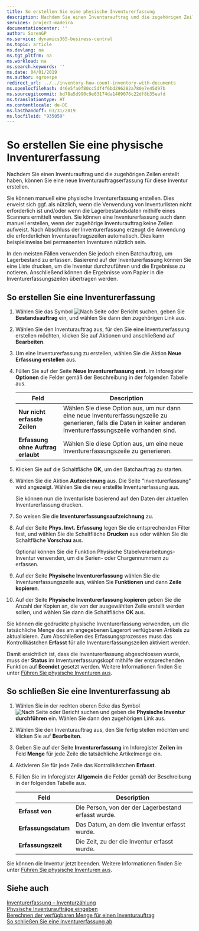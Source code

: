```yaml
---
title: So erstellen Sie eine physische Inventurerfassung
description: Nachdem Sie einen Inventurauftrag und die zugehörigen Zeilen erstellt haben, können Sie eine neue Inventurauftragserfassung für diese Inventur erstellen.
services: project-madeira
documentationcenter: ''
author: SorenGP
ms.service: dynamics365-business-central
ms.topic: article
ms.devlang: na
ms.tgt_pltfrm: na
ms.workload: na
ms.search.keywords: ''
ms.date: 04/01/2019
ms.author: sgroespe
redirect_url: ../../inventory-how-count-inventory-with-documents
ms.openlocfilehash: d46e5fa0f80cc5df4f6bd296282a780e7e45d97b
ms.sourcegitcommit: bd78a5d990c9e83174da1409076c22df8b35eafd
ms.translationtype: HT
ms.contentlocale: de-DE
ms.lasthandoff: 03/31/2019
ms.locfileid: "935059"
---
```

# <a name="create-a-physical-inventory-recording"></a>So erstellen Sie eine physische Inventurerfassung
Nachdem Sie einen Inventurauftrag und die zugehörigen Zeilen erstellt haben, können Sie eine neue Inventurauftragserfassung für diese Inventur erstellen.  

Sie können manuell eine physische Inventurerfassung erstellen. Dies erweist sich ggf. als nützlich, wenn die Verwendung von Inventurlisten nicht erforderlich ist und/oder wenn die Lagerbestandsdaten mithilfe eines Scanners ermittelt werden. Sie können eine Inventurerfassung auch dann manuell erstellen, wenn der zugehörige Inventurauftrag keine Zeilen aufweist. Nach Abschluss der Inventurerfassung erzeugt die Anwendung die erforderlichen Inventurauftragszeilen automatisch. Dies kann beispielsweise bei permanenten Inventuren nützlich sein.  

In den meisten Fällen verwenden Sie jedoch einen Batchauftrag, um Lagerbestand zu erfassen. Basierend auf der Inventurerfassung können Sie eine Liste drucken, um die Inventur durchzuführen und die Ergebnisse zu notieren. Anschließend können die Ergebnisse vom Papier in die Inventurerfassungszeilen übertragen werden.  

## <a name="to-create-a-physical-inventory-recording"></a>So erstellen Sie eine Inventurerfassung  

1.  Wählen Sie das Symbol ![Nach Seite oder Bericht suchen](../../media/ui-search/search_small.png "Symbol „Nach Seite oder Bericht suchen”"), geben Sie **Bestandsauftrag** ein, und wählen Sie dann den zugehörigen Link aus.  
2.  Wählen Sie den Inventurauftrag aus, für den Sie eine Inventurerfassung erstellen möchten, klicken Sie auf Aktionen und anschließend auf **Bearbeiten**.  
3.  Um eine Inventurerfassung zu erstellen, wählen Sie die Aktion **Neue Erfassung erstellen** aus.  
4.  Füllen Sie auf der Seite **Neue Inventurerfassung erst.** im Inforegister **Optionen** die Felder gemäß der Beschreibung in der folgenden Tabelle aus.  

    |Feld|Description|  
    |---------------------------------|---------------------------------------|  
    |**Nur nicht erfasste Zeilen**|Wählen Sie diese Option aus, um nur dann eine neue Inventurerfassungszeile zu generieren, falls die Daten in keiner anderen Inventurerfassungszeile vorhanden sind.|  
    |**Erfassung ohne Auftrag erlaubt**|Wählen Sie diese Option aus, um eine neue Inventurerfassungszeile zu generieren.|  

5.  Klicken Sie auf die Schaltfläche **OK**, um den Batchauftrag zu starten.  
6.  Wählen Sie die Aktion **Aufzeichnung** aus. Die Seite "Inventurerfassung" wird angezeigt. Wählen Sie die neu erstellte Inventurerfassung aus.  

    Sie können nun die Inventurliste basierend auf den Daten der aktuellen Inventurerfassung drucken.  

7.  So weisen Sie die **Inventurerfassungsaufzeichnung** zu.  
8.  Auf der Seite **Phys. Invt. Erfassung** legen Sie die entsprechenden Filter fest, und wählen Sie die Schaltfläche **Drucken** aus oder wählen Sie die Schaltfläche **Vorschau** aus.  

    Optional können Sie die Funktion Physische Stabelverarbeitungs-Inventur verwenden, um die Serien- oder Chargennummern zu erfassen.  

9. Auf der Seite **Physische Inventurerfassung** wählen Sie die Inventurerfassungszeile aus, wählen Sie **Funktionen** und dann **Zeile kopieren**.  
10. Auf der Seite **Physische Inventurerfassung kopieren** geben Sie die Anzahl der Kopien an, die von der ausgewählten Zeile erstellt werden sollen, und wählen Sie dann die Schaltfläche **OK** aus.  

Sie können die gedruckte physische Inventurerfassung verwenden, um die tatsächliche Menge des am angegebenen Lagerort verfügbaren Artikels zu aktualisieren. Zum Abschließen des Erfassungsprozesses muss das Kontrollkästchen **Erfasst** für alle Inventurerfassungszeilen aktiviert werden.  

Damit ersichtlich ist, dass die Inventurerfassung abgeschlossen wurde, muss der **Status** im Inventurerfassungskopf mithilfe der entsprechenden Funktion auf **Beendet** gesetzt werden. Weitere Informationen finden Sie unter [Führen Sie physische Inventuren aus](how-to-finish-a-physical-inventory-recording.md).  

## <a name="to-complete-a-physical-inventory-recording"></a>So schließen Sie eine Inventurerfassung ab  

1.  Wählen Sie in der rechten oberen Ecke das Symbol ![Nach Seite oder Bericht suchen](../../media/ui-search/search_small.png "Nach Seite oder Bericht suchen") und geben die **Physische Inventur durchführen** ein. Wählen Sie dann den zugehörigen Link aus.  
2.  Wählen Sie den Inventurauftrag aus, den Sie fertig stellen möchten und klicken Sie auf **Bearbeiten**.  
3.  Geben Sie auf der Seite **Inventurerfassung** im Inforegister **Zeilen** im Feld **Menge** für jede Zeile die tatsächliche Artikelmenge ein.  
4.  Aktivieren Sie für jede Zeile das Kontrollkästchen **Erfasst**.  
5.  Füllen Sie im Inforegister **Allgemein** die Felder gemäß der Beschreibung in der folgenden Tabelle aus.  

    |Feld|Description|  
    |---------------------------------|---------------------------------------|  
    |**Erfasst von**|Die Person, von der der Lagerbestand erfasst wurde.|  
    |**Erfassungsdatum**|Das Datum, an dem die Inventur erfasst wurde.|  
    |**Erfassungszeit**|Die Zeit, zu der die Inventur erfasst wurde.|  

 Sie können die Inventur jetzt beenden. Weitere Informationen finden Sie unter [Führen Sie physische Inventuren aus](how-to-finish-a-physical-inventory-recording.md).  

## <a name="see-also"></a>Siehe auch  
 [Inventurerfassung – Inventurzählung](physical-inventory-recording-counting-physical-inventory.md)   
 [Physische Inventuraufträge eingeben](how-to-enter-physical-inventory-orders.md)   
 [Berechnen der verfügbaren Menge für einen Inventurauftrag](how-to-calculate-quantity-on-hand-for-a-physical-inventory-order.md)   
 [So schließen Sie eine Inventurerfassung ab](how-to-finish-a-physical-inventory-recording.md)

